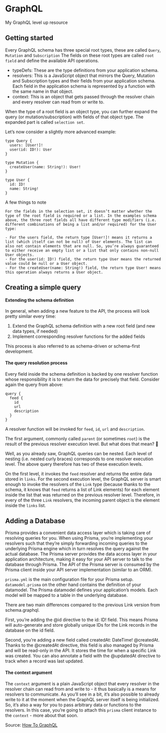 # GraphQL

My GraphQL level up resource

## Getting started
Every GraphQL schema has three special root types, these are called `Query`, `Mutation` and `Subscription`
The fields on these root types are called `root field` and define the available API operations.

- typeDefs: These are the type definitions from your application schema.
- resolvers: This is a JavaScript object that mirrors the Query, Mutation and Subscription types and their fields from your application schema. Each              field in the application schema is represented by a function with the same name in that object.
- context: This is an object that gets passed through the resolver chain and every resolver can read from or write to.


When the type of a root field is an object type, you can further expand the query (or mutation/subscription) with fields of that object type. The expanded part is called `selection set`.

Let’s now consider a slightly more advanced example:

```
type Query {
  users: [User!]!
  user(id: ID!): User
}

type Mutation {
  createUser(name: String!): User!
}

type User {
  id: ID!
  name: String!
}
```
A few things to note
```
For the fields in the selection set, it doesn’t matter whether the type of the root field is required or a list. In the examples schema above, the three root fields all have different type modifiers (i.e. different combinations of being a list and/or required) for the User type:

- For the users field, the return type [User!]! means it returns a list (which itself can not be null) of User elements. The list can also not contain elements that are null. So, you’re always guaranteed to either receive an empty list or a list that only contains non-null User objects.
- For the user(id: ID!) field, the return type User means the returned value could be null or a User object.
- For the createUser(name: String!) field, the return type User! means this operation always returns a User object.
```

## Creating a simple query
#### Extending the schema definition
In general, when adding a new feature to the API, the process will look pretty similar every time:

1. Extend the GraphQL schema definition with a new root field (and new data types, if needed)
2. Implement corresponding resolver functions for the added fields

This process is also referred to as schema-driven or schema-first development.

#### The query resolution process
Every field inside the schema definition is backed by one resolver function whose responsibility it is to return the data for precisely that field.
Consider again the query from above:
```
query {
  feed {
    id
    url
    description
  }
}
```
A resolver function will be invoked for `feed`, `id`, `url` and `description`.

The first argument, commonly called `parent` (or sometimes `root`) is the result of the previous resolver execution level. But what does that mean? 🤔

Well, as you already saw, GraphQL queries can be nested. Each level of nesting (i.e. nested curly braces) corresponds to one resolver execution level. The above query therefore has two of these execution levels.

On the first level, it invokes the `feed` resolver and returns the entire data stored in `links`. For the second execution level, the GraphQL server is smart enough to invoke the resolvers of the `Link` type (because thanks to the schema, it knows that `feed` returns a list of Link elements) for each element inside the list that was returned on the previous resolver level. Therefore, in every of the three `Link` resolvers, the incoming parent object is the element inside the `links` list.


## Adding a Database
Prisma provides a convenient data access layer which is taking care of resolving queries for you. When using Prisma, you’re implementing your resolvers such that they’re simply forwarding incoming queries to the underlying Prisma engine which in turn resolves the query against the actual database.
The Prisma server provides the data access layer in your application architecture, making it easy for your API server to talk to the database through Prisma. The API of the Prisma server is consumed by the Prisma client inside your API server implementation (similar to an ORM).

`prisma.yml` is the main configuration file for your Prisma setup. `datamodel.prisma` on the other hand contains the definition of your datamodel. The Prisma datamodel defines your application’s models. Each model will be mapped to a table in the underlying database.

There are two main differences compared to the previous Link version from schema.graphql.

First, you’re adding the @id directive to the id: ID! field. This means Prisma will auto-generate and store globally unique IDs for the Link records in the database on the id field.

Second, you’re adding a new field called createdAt: DateTime! @createdAt. Thanks to the @createdAt directive, this field is also managed by Prisma and will be read-only in the API. It stores the time for when a specific Link was created. You can also annotate a field with the @updatedAt directive to track when a record was last updated.


#### The context argument
The `context` argument is a plain JavaScript object that every resolver in the resolver chain can read from and write to - it thus basically is a means for resolvers to communicate. As you’ll see in a bit, it’s also possible to already write to it at the moment when the GraphQL server itself is being initialized. So, it’s also a way for you to pass arbitrary data or functions to the resolvers. In this case, you’re going to attach this `prisma` client instance to the `context` - more about that soon.



Source: [How To GraphQL](https://www.howtographql.com/)
